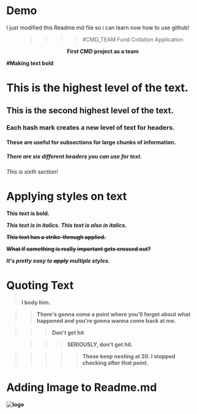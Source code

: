 # Demo


I just modified this Readme.md file so i can learn now how to use github!

>>>>>#CMD_TEAM Fund Collation Application
  
<div align="center"><b>First CMD project as a team<b></div>
  
  
 #Making text bold
  
 # This is the highest level of the text.
## This is the second highest level of the text.
### Each hash mark creates a new level of text for headers.
#### These are useful for subsections for large chunks of information.
##### There are six different headers you can use for text.
###### This is sixth section!

# Applying styles on text

**This text is bold.**

*This text is in italics.* _This text is also in italics._

~~This text has a strike-through applied.~~

~~**What if something is really important gets crossed out?**~~

_**It's pretty easy to ~~apply~~ multiple styles.**_


# Quoting Text

> I body him.

>> There's gonna come a point where you'll forget about what happened and you're gonna wanna come back at me.

>>> Don't get hit

>>>> SERIOUSLY, don't get hit.

>>>>> These keep nesting at 20. I stopped checking after that point.

# Adding Image to Readme.md

![logo](readme_resources/logo.jpg)
